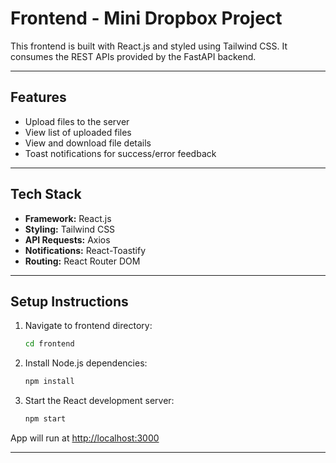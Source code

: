 # Frontend - Mini Dropbox Project

This frontend is built with React.js and styled using Tailwind CSS. It consumes the REST APIs provided by the FastAPI backend.

---

## Features

- Upload files to the server
- View list of uploaded files
- View and download file details
- Toast notifications for success/error feedback

---

## Tech Stack

- **Framework:** React.js
- **Styling:** Tailwind CSS
- **API Requests:** Axios
- **Notifications:** React-Toastify
- **Routing:** React Router DOM

---

## Setup Instructions

1. Navigate to frontend directory:
    ```bash
    cd frontend
    ```

2. Install Node.js dependencies:
    ```bash
    npm install
    ```

3. Start the React development server:
    ```bash
    npm start
    ```

App will run at [http://localhost:3000](http://localhost:3000)

---
